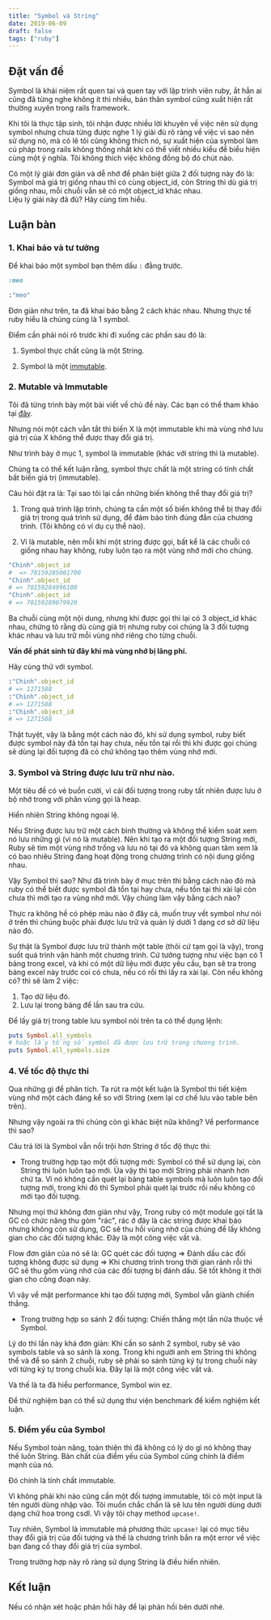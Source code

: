 ```yaml
---
title: "Symbol và String"
date: 2019-06-09
draft: false
tags: ["ruby"]
---
```


## Đặt vấn đề

Symbol là khái niệm rất quen tai và quen tay với lập trình viên ruby, ắt hẳn ai cũng đã từng nghe không ít thì nhiều, bản thân symbol cũng xuất hiện rất thường xuyên trong rails framework.   

Khi tôi là thực tập sinh, tôi nhận được nhiều lời khuyên về việc nên sử dụng symbol nhưng chưa từng được nghe 1 lý giải đủ rõ ràng về việc vì sao nên sử dụng nó, mà có lẽ tôi cũng không thích nó, sự xuất hiện của symbol làm cú pháp trong rails không thống nhất khi có thể viết nhiều kiểu để biểu hiện cùng một ý nghĩa. Tôi không thích việc không đồng bộ đó chút nào.   

Có một lý giải đơn giản và dễ nhớ để phân biệt giữa 2 đối tượng này đó là: Symbol mà giá trị giống nhau thì có cùng object_id, còn String thì dù giá trị giống nhau, mỗi chuỗi vẫn sẽ có một object_id khác nhau.  
Liệu lý giải này đã đủ? Hãy cùng tìm hiểu.

## Luận bàn

### 1. Khai báo và tư tưởng

Để khai báo một symbol bạn thêm dấu `:` đằng trước.  

```ruby
:meo

:"meo"
```

Đơn giản như trên, ta đã khai báo bằng 2 cách khác nhau. Nhưng thực tế ruby hiểu là chúng cùng là 1 symbol.  

Điểm cần phải nói rõ trước khi đi xuống các phần sau đó là:  

1. Symbol thực chất cũng là một String.  

2. Symbol là một [immutable](https://hdchinh.com/programing/2019/04/08/immutable-va-mutable-trong-ruby.html).

### 2. Mutable và Immutable

Tôi đã từng trình bày một bài viết về chủ đề này. Các bạn có thể tham khảo tại [đây](https://hdchinh.com/programing/2019/04/08/immutable-va-mutable-trong-ruby.html).

Nhưng nói một cách vắn tắt thì biến X là một immutable khi mà vùng nhớ lưu giá trị của X không thể được thay đổi giá trị. 

Như trình bày ở mục 1, symbol là immutable (khác với string thì là mutable).  

Chúng ta có thể kết luận rằng, symbol thực chất là một string có tính chất bất biến giá trị (immutable).  

Câu hỏi đặt ra là: Tại sao tôi lại cần những biến không thể thay đổi giá trị?  

1. Trong quá trình lập trình, chúng ta cần một số biến không thể bị thay đổi giá trị trong quá trình sử dụng, để đảm bảo tính đúng đắn của chương trình. (Tôi không có ví dụ cụ thể nào).

2. Vì là mutable, nên mỗi khi một string được gọi, bất kể là các chuỗi có giống nhau hay không, ruby luôn tạo ra một vùng nhớ mới cho chúng.  

```ruby
"Chinh".object_id
#  => 70159285001700
"Chinh".object_id
# => 70159284996100
"Chinh".object_id
# => 70159289079920
```

Ba chuỗi cùng một nội dung, nhưng khi được gọi thì lại có 3 object_id khác nhau, chứng tỏ rằng dù cùng giá trị nhưng ruby coi chúng là 3 đối tượng khác nhau và lưu trữ mỗi vùng nhớ riêng cho từng chuỗi.  

**Vấn đề phát sinh từ đây khi mà  vùng nhớ bị lãng phí.**  

Hãy cùng thử với symbol.  

```ruby
:"Chinh".object_id
# => 1271588
:"Chinh".object_id
# => 1271588
:"Chinh".object_id
# => 1271588
```

Thật tuyệt, vậy là bằng một cách nào đó, khi sử dụng symbol, ruby biết được symbol này đã tồn tại hay chưa, nếu tồn tại rồi thì khi được gọi chúng sẽ dùng lại đối tượng đã có chứ không tạo thêm vùng nhớ mới.  

### 3. Symbol và String được lưu trữ như nào. 

Một tiêu đề có vẻ buồn cười, vì cái đối tượng trong ruby tất nhiên được lưu ở bộ nhớ trong với phân vùng gọi là heap.  

Hiển nhiên String không ngoại lệ.  

Nếu String được lưu trữ một cách bình thường và không thể kiểm soát xem nó lưu những gì (vì nó là mutable). Nên khi tạo ra một đối tượng String mới, Ruby sẽ tìm một vùng nhớ trống và lưu nó tại đó và không quan tâm xem là có bao nhiêu String đang hoạt động trong chương trình có nội dung giống nhau.  

Vậy Symbol thì sao? Như đã trình bày ở mục trên thì bằng cách nào đó mà ruby có thể biết được symbol đã tồn tại hay chưa, nếu tồn tại thì xài lại còn chưa thì mới tạo ra vùng nhớ mới. Vậy chúng làm vậy bằng cách nào?  

Thực ra không hề có phép màu nào ở đây cả, muốn truy vết symbol như nói ở trên thì chúng buộc phải được lưu trữ và quản lý dưới 1 dạng cơ sở dữ liệu nào đó.  

Sự thật là Symbol được lưu trữ thành một table (thôi cứ tạm gọi là vậy), trong suốt quá trình vận hành một chương trình. Cứ tưởng tượng như việc bạn có 1 bảng trong excel, và khi có một dữ liệu mới được yêu cầu, bạn sẽ tra trong bảng excel này trước coi có chưa, nếu có rồi thì lấy ra xài lại. Còn nếu không có? thì sẽ làm 2 việc:  

1. Tạo dữ liệu đó.
2. Lưu lại trong bảng để lần sau tra cứu.

Để lấy giá trị trong table lưu symbol nói trên ta có thể dụng lệnh: 

```ruby
puts Symbol.all_symbols
# hoặc lấy tổng số symbol đã được lưu trữ trong chương trình.
puts Symbol.all_symbols.size
```

### 4. Về tốc độ thực thi 

Qua những gì để phân tích. Ta rút ra một kết luận là Symbol thì tiết kiệm vùng nhớ một cách đáng kể so với String (xem lại cơ chế lưu vào table bên trên).

Nhưng vậy ngoài ra thì chúng còn gì khác biệt nữa không? Về performance thì sao?  

Câu trả lời là Symbol vẫn nổi trội hơn String ở tốc độ thực thi:  

- Trong trường hợp tạo một đối tượng mới: Symbol có thể sử dụng lại, còn String thì luôn luôn tạo mới. Ủa vậy thì tạo mới String phải nhanh hơn chứ ta. Vì nó không cần quét lại bảng table symbols mà luôn luôn tạo đối tượng mới, trong khi đó thì Symbol phải quét lại trước rồi nếu không có mới tạo đối tượng.  

Nhưng mọi thứ không đơn giản như vậy, Trong ruby có một module gọi tắt là GC có chức năng thu gòm "rác", rác ở đây là các string được khai báo nhưng không còn sử dụng, GC sẽ thu hồi vùng nhớ của chúng để lấy không gian cho các đối tượng khác. Đây là một công việc vất vả.  

Flow đơn giản của nó sẽ là:  GC quét các đối tượng => Đánh dấu các đối tượng không được sử dụng => Khi chương trình trong thời gian rảnh rỗi thì GC sẽ thu gồm vùng nhớ của các đối tượng bị đánh dấu. Sẽ tốt không ít thời gian cho công đoạn này. 

Vì vậy về mặt performance khi tạo đối tượng mới, Symbol vẫn giành chiến thắng.

- Trong trường hợp so sánh 2 đối tượng: Chiến thắng một lần nữa thuộc về Symbol.

Lý do thì lần này khá đơn giản: Khi cần so sánh 2 symbol, ruby sẽ vào symbols table và so sánh là xong. Trong khi người anh em String thì không thể và để so sánh 2 chuỗi, ruby sẽ phải so sánh từng ký tự trong chuỗi này với từng ký tự trong chuỗi kia. Đây lại là một công việc vất vả.  

Và thế là ta đã hiểu performance, Symbol win ez.  

Để thử nghiệm bạn có thể sử dụng thư viện benchmark để kiểm nghiệm kết luận.

### 5. Điểm yếu của Symbol

Nếu Symbol toàn năng, toàn thiện thì đã không có lý do gì nó không thay thế luôn String. Bản chất của điểm yếu của Symbol cũng chính là điểm mạnh của nó.  

Đó chính là tính chất immutable.  

Vì không phải khi nào cũng cần một đối tượng immutable, tôi có một input là tên người dùng nhập vào. Tôi muốn chắc chắn là sẽ lưu tên người dùng dưới dạng chữ hoa trong csdl. Vì vậy tôi chạy method `upcase!`.  

Tuy nhiên, Symbol là immutable mà phương thức `upcase!` lại có mục tiêu thay đổi giá trị của đối tượng và thế là chương trình bắn ra một error về việc bạn đang cố thay đổi giá trị của symbol.  

Trong trường hợp này rõ ràng sử dụng String là điều hiển nhiên.  

## Kết luận

Nếu có nhận xét hoặc phản hồi hãy để lại phản hồi bên dưới nhé.
